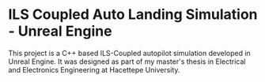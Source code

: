 # ILS Coupled Auto Landing Simulation - Unreal Engine
This project is a C++ based ILS-Coupled autopilot simulation developed in Unreal Engine. It was designed as part of my master's thesis in Electrical and Electronics Engineering at Hacettepe University.

